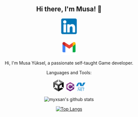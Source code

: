 <link rel="stylesheet" href="style.css">
<div style="text-align:center;">

## **Hi there, I'm Musa! :wave:** 

<a href="https://www.linkedin.com/in/musa-y%C3%BCksel-a06bba169">
<img height="50" src="img/linkedin.png">
</a>

 <a href="mailto:yksl3461@gmail.com" target="_blank" rel="nofollow"><img height="50" alt="gmail" src="img/gmail.png" /></a>
</a>


Hi, I'm Musa Yüksel, a passionate self-taught Game developer.

Languages and Tools:

<img height="38" src="img/unity.png">
<img height="30" src="img/csharp.png">
<img height="30" src="img/dotnet.png">

<br>

![myxsan's github stats](https://github-readme-stats.vercel.app/api?username=myxsan&show_icons=true&theme=tokyonight)

[![Top Langs](https://github-readme-stats.vercel.app/api/top-langs/?username=myxsan&layout=compact&theme=tokyonight)](https://github.com/myxsan)
</div>
